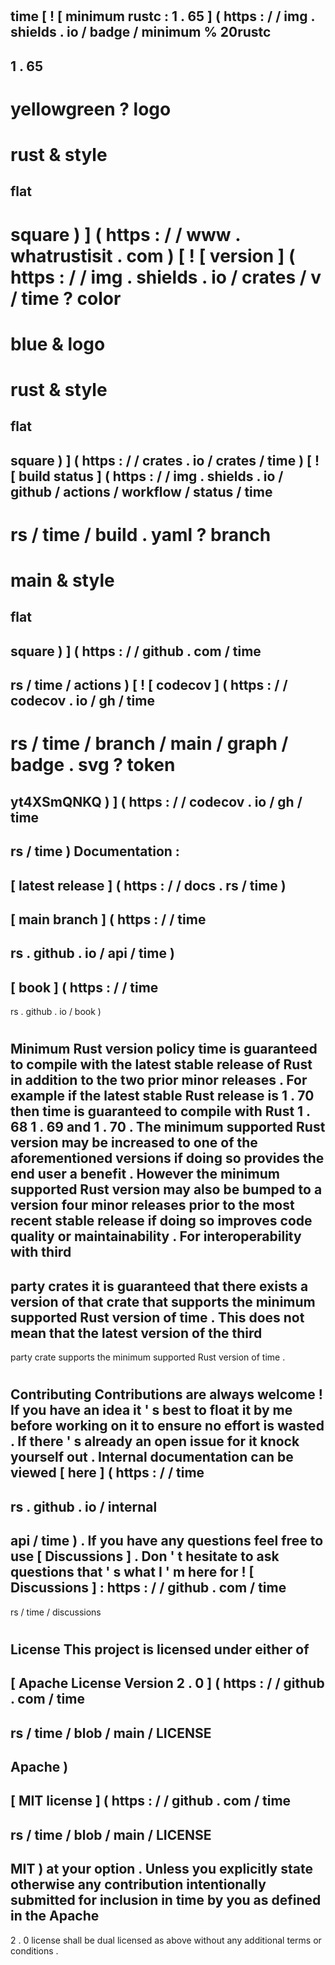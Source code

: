 #
time
[
!
[
minimum
rustc
:
1
.
65
]
(
https
:
/
/
img
.
shields
.
io
/
badge
/
minimum
%
20rustc
-
1
.
65
-
yellowgreen
?
logo
=
rust
&
style
=
flat
-
square
)
]
(
https
:
/
/
www
.
whatrustisit
.
com
)
[
!
[
version
]
(
https
:
/
/
img
.
shields
.
io
/
crates
/
v
/
time
?
color
=
blue
&
logo
=
rust
&
style
=
flat
-
square
)
]
(
https
:
/
/
crates
.
io
/
crates
/
time
)
[
!
[
build
status
]
(
https
:
/
/
img
.
shields
.
io
/
github
/
actions
/
workflow
/
status
/
time
-
rs
/
time
/
build
.
yaml
?
branch
=
main
&
style
=
flat
-
square
)
]
(
https
:
/
/
github
.
com
/
time
-
rs
/
time
/
actions
)
[
!
[
codecov
]
(
https
:
/
/
codecov
.
io
/
gh
/
time
-
rs
/
time
/
branch
/
main
/
graph
/
badge
.
svg
?
token
=
yt4XSmQNKQ
)
]
(
https
:
/
/
codecov
.
io
/
gh
/
time
-
rs
/
time
)
Documentation
:
-
[
latest
release
]
(
https
:
/
/
docs
.
rs
/
time
)
-
[
main
branch
]
(
https
:
/
/
time
-
rs
.
github
.
io
/
api
/
time
)
-
[
book
]
(
https
:
/
/
time
-
rs
.
github
.
io
/
book
)
#
#
Minimum
Rust
version
policy
time
is
guaranteed
to
compile
with
the
latest
stable
release
of
Rust
in
addition
to
the
two
prior
minor
releases
.
For
example
if
the
latest
stable
Rust
release
is
1
.
70
then
time
is
guaranteed
to
compile
with
Rust
1
.
68
1
.
69
and
1
.
70
.
The
minimum
supported
Rust
version
may
be
increased
to
one
of
the
aforementioned
versions
if
doing
so
provides
the
end
user
a
benefit
.
However
the
minimum
supported
Rust
version
may
also
be
bumped
to
a
version
four
minor
releases
prior
to
the
most
recent
stable
release
if
doing
so
improves
code
quality
or
maintainability
.
For
interoperability
with
third
-
party
crates
it
is
guaranteed
that
there
exists
a
version
of
that
crate
that
supports
the
minimum
supported
Rust
version
of
time
.
This
does
not
mean
that
the
latest
version
of
the
third
-
party
crate
supports
the
minimum
supported
Rust
version
of
time
.
#
#
Contributing
Contributions
are
always
welcome
!
If
you
have
an
idea
it
'
s
best
to
float
it
by
me
before
working
on
it
to
ensure
no
effort
is
wasted
.
If
there
'
s
already
an
open
issue
for
it
knock
yourself
out
.
Internal
documentation
can
be
viewed
[
here
]
(
https
:
/
/
time
-
rs
.
github
.
io
/
internal
-
api
/
time
)
.
If
you
have
any
questions
feel
free
to
use
[
Discussions
]
.
Don
'
t
hesitate
to
ask
questions
that
'
s
what
I
'
m
here
for
!
[
Discussions
]
:
https
:
/
/
github
.
com
/
time
-
rs
/
time
/
discussions
#
#
License
This
project
is
licensed
under
either
of
-
[
Apache
License
Version
2
.
0
]
(
https
:
/
/
github
.
com
/
time
-
rs
/
time
/
blob
/
main
/
LICENSE
-
Apache
)
-
[
MIT
license
]
(
https
:
/
/
github
.
com
/
time
-
rs
/
time
/
blob
/
main
/
LICENSE
-
MIT
)
at
your
option
.
Unless
you
explicitly
state
otherwise
any
contribution
intentionally
submitted
for
inclusion
in
time
by
you
as
defined
in
the
Apache
-
2
.
0
license
shall
be
dual
licensed
as
above
without
any
additional
terms
or
conditions
.
